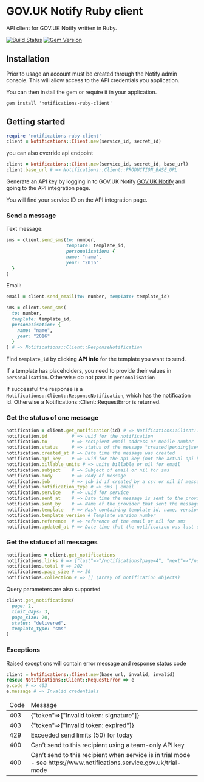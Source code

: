 # GOV.UK Notify Ruby client

API client for GOV.UK Notify written in Ruby.

[![Build Status](https://travis-ci.org/alphagov/notifications-ruby-client.svg?branch=master)](https://travis-ci.org/alphagov/notifications-ruby-client)
[![Gem Version](https://badge.fury.io/rb/notifications-ruby-client.svg)](https://badge.fury.io/rb/notifications-ruby-client)

## Installation

Prior to usage an account must be created through the Notify admin console. This will allow access to the API credentials you application.

You can then install the gem or require it in your application.

```
gem install 'notifications-ruby-client'
```

## Getting started

```ruby
require 'notifications-ruby-client'
client = Notifications::Client.new(service_id, secret_id)
```

you can also override api endpoint

```ruby
client = Notifications::Client.new(service_id, secret_id, base_url)
client.base_url # => Notifications::Client::PRODUCTION_BASE_URL
```

Generate an API key by logging in to GOV.UK Notify [GOV.UK Notify](https://www.notifications.service.gov.uk) and going to the API integration page.

You will find your service ID on the API integration page.

### Send a message

Text message:

```ruby
sms = client.send_sms(to: number,
                      template: template_id,
                      personalisation: {
                      name: "name",
                      year: "2016"
  }
)

```

Email:
```ruby
email = client.send_email(to: number, template: template_id)

sms = client.send_sms(
  to: number,
  template: template_id,
  personalisation: {
    name: "name",
    year: "2016"
  }
) # => Notifications::Client::ResponseNotification
```

Find `template_id` by clicking **API info** for the template you want to send.

If a template has placeholders, you need to provide their values in `personalisation`. Otherwise do not pass in `personalisation`

If successful the response is a `Notifications::Client::ResponseNotification`, which has the notification id.
Otherwise a Notifications::Client::RequestError is returned.


### Get the status of one message

```ruby
notification = client.get_notification(id) # => Notifications::Client::Notification
notification.id         # => uuid for the notification
notification.to         # => recipient email address or mobile number
notification.status     # => status of the message "created|pending|sent|delivered|permanent-failure|temporary-failure"
notification.created_at # => Date time the message was created
notification.api_key    # => uuid for the api key (not the actual api key)
notification.billable_units # => units billable or nil for email
notification.subject    # => Subject of email or nil for sms
notification.body       # => Body of message
notification.job        # => job id if created by a csv or nil if message sent via api
notification.notification_type # => sms | email
notification.service    # => uuid for service
notification.sent_at    # => Date time the message is sent to the provider or nil if status = "created"
notification.sent_by    # => Name of the provider that sent the message or nil if status = "created"
notification.template   # => Hash containing template id, name, version, template type sms|email
notification.template_version # Template version number
notification.reference  # => reference of the email or nil for sms
notification.updated_at # => Date time that the notification was last updated
```

### Get the status of all messages

```ruby
notifications = client.get_notifications
notifications.links # => {"last"=>"/notifications?page=4", "next"=>"/notifications?page=2"}
notifications.total # => 202
notifications.page_size # => 50
notifications.collection # => [] (array of notification objects)

```

Query parameters are also supported

```ruby
client.get_notifications(
  page: 2,
  limit_days: 3,
  page_size: 20,
  status: "delivered",
  template_type: "sms"
)
```

### Exceptions

Raised exceptions will contain error message and response status code

```ruby
client = Notifications::Client.new(base_url, invalid, invalid)
rescue Notifications::Client::RequestError => e
e.code # => 403
e.message # => Invalid credentials
```
<table>
  <thead>
    <tr>
      <td> Code </td>
      <td> Message </td>
     </tr>
  </thead>
  <tbdoy>
  <tr>
    <td> 403 </td>
    <td> {"token"=>["Invalid token: signature"]} </td>
  </tr>
  <tr>
    <td> 403 </td>
    <td> {"token"=>["Invalid token: expired"]} </td>
  </tr>
  <tr>
    <td> 429 </td>
    <td> Exceeded send limits (50) for today </td>
  </tr>
  <tr>
    <td> 400 </td>
    <td> Can’t send to this recipient using a team-only API key </td>
  </tr>
  <tr>
    <td> 400 </td>
    <td> Can’t send to this recipient when service is in trial
          mode - see https://www.notifications.service.gov.uk/trial-mode
    </td>
  </tr>
  </tbody>
</table>
